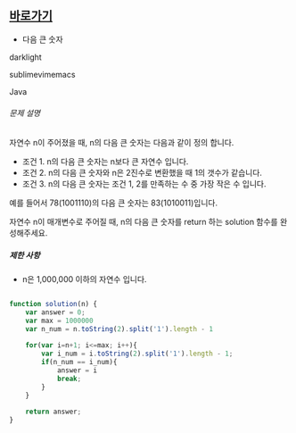 
## [바로가기](https://school.programmers.co.kr/learn/courses/30/lessons/12911)


- 다음 큰 숫자

darklight

sublimevimemacs

Java 

###### 문제 설명

자연수 n이 주어졌을 때, n의 다음 큰 숫자는 다음과 같이 정의 합니다.

- 조건 1. n의 다음 큰 숫자는 n보다 큰 자연수 입니다.
- 조건 2. n의 다음 큰 숫자와 n은 2진수로 변환했을 때 1의 갯수가 같습니다.
- 조건 3. n의 다음 큰 숫자는 조건 1, 2를 만족하는 수 중 가장 작은 수 입니다.

예를 들어서 78(1001110)의 다음 큰 숫자는 83(1010011)입니다.

자연수 n이 매개변수로 주어질 때, n의 다음 큰 숫자를 return 하는 solution 함수를 완성해주세요.

##### 제한 사항

- n은 1,000,000 이하의 자연수 입니다.


~~~~js

function solution(n) {
    var answer = 0;
    var max = 1000000
    var n_num = n.toString(2).split('1').length - 1
    
    for(var i=n+1; i<=max; i++){
        var i_num = i.toString(2).split('1').length - 1;
        if(n_num == i_num){
            answer = i
            break;
        }
    }
    
    return answer;
}

~~~~